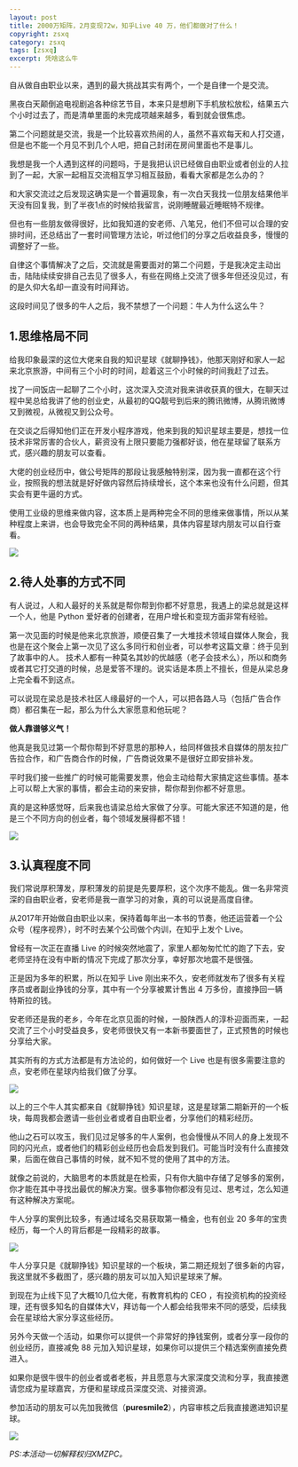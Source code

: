 ```yaml
---
layout: post
title: 2000万矩阵，2月变现72w，知乎Live 40 万，他们都做对了什么！
copyright: zsxq
category: zsxq
tags: [zsxq]
excerpt: 凭啥这么牛
---
```


自从做自由职业以来，遇到的最大挑战其实有两个，一个是自律一个是交流。

黑夜白天颠倒追电视剧追各种综艺节目，本来只是想刷下手机放松放松，结果五六个小时过去了，而是清单里面的未完成项越来越多，看到就会很焦虑。

第二个问题就是交流，我是一个比较喜欢热闹的人，虽然不喜欢每天和人打交道，但是也不能一个月见不到几个人吧，把自己封闭在房间里面也不是事儿。

我想是我一个人遇到这样的问题吗，于是我把认识已经做自由职业或者创业的人拉到了一起，大家一起相互交流相互学习相互鼓励，看看大家都是怎么办的？

和大家交流过之后发现这确实是一个普遍现象，有一次白天我找一位朋友结果他半天没有回复我，到了半夜1点的时候给我留言，说刚睡醒最近睡眠特不规律。

但也有一些朋友做得很好，比如我知道的安老师、八笔兄，他们不但可以合理的安排时间，还总结出了一套时间管理方法论，听过他们的分享之后收益良多，慢慢的调整好了一些。

自律这个事情解决了之后，交流就是需要面对的第二个问题，于是我决定主动出击，陆陆续续安排自己去见了很多人，有些在网络上交流了很多年但还没见过，有的是久仰大名却一直没有时间拜访。

这段时间见了很多的牛人之后，我不禁想了一个问题：牛人为什么这么牛？

## 1.思维格局不同

给我印象最深的这位大佬来自我的知识星球《就聊挣钱》，他那天刚好和家人一起来北京旅游，中间有三个小时的时间，趁着这三个小时候的时间我赶了过去。

找了一间饭店一起聊了二个小时，这次深入交流对我来讲收获真的很大，在聊天过程中吴总给我讲了他的创业史，从最初的QQ靓号到后来的腾讯微博，从腾讯微博又到微视，从微视又到公众号。

在交谈之后得知他们正在开发小程序游戏，他来到我的知识星球主要是，想找一位技术非常厉害的合伙人，薪资没有上限只要能力强都好谈，他在星球留了联系方式，感兴趣的朋友可以查看。

大佬的创业经历中，做公号矩阵的那段让我感触特别深，因为我一直都在这个行业，按照我的想法就是好好做内容然后持续增长，这个本来也没有什么问题，但其实会有更牛逼的方式。

使用工业级的思维来做内容，这本质上是两种完全不同的思维来做事情，所以从某种程度上来讲，也会导致完全不同的两种结果，具体内容星球内朋友可以自行查看。

![](http://favorites.ren/assets/images/2019/it/zsxqthree01.jpeg)

## 2.待人处事的方式不同

有人说过，人和人最好的关系就是帮你帮到你都不好意思，我遇上的梁总就是这样一个人，他是 Python 爱好者的创建者，在用户增长和变现方面非常有经验。

第一次见面的时候是他来北京旅游，顺便召集了一大堆技术领域自媒体人聚会，我也是在这个聚会上第一次见了这么多同行和创业者，可以参考这篇文章：终于见到了故事中的人。
技术人都有一种莫名其妙的优越感（老子会技术么），所以和商务或者其它打交道的时候，总是爱答不理的。说实话是本质上不擅长，但是从梁总身上完全看不到这点。

可以说现在梁总是技术社区人缘最好的一个人，可以把各路人马（包括广告合作商）都召集在一起，那么为什么大家愿意和他玩呢？

**做人靠谱够义气！**

他真是我见过第一个帮你帮到不好意思的那种人，给同样做技术自媒体的朋友拉广告拉合作，和广告商合作的时候，广告商说效果不是很好立即安排补发。

平时我们接一些推广的时候可能需要发票，他会主动给帮大家搞定这些事情。基本上可以帮上大家的事情，都会主动的来安排，帮你帮到你都不好意思。

真的是这种感觉呀，后来我也请梁总给大家做了分享。可能大家还不知道的是，他是三个不同方向的创业者，每个领域发展得都不错！

![](http://favorites.ren/assets/images/2019/it/zsxqthree02.jpeg)

## 3.认真程度不同

我们常说厚积薄发，厚积薄发的前提是先要厚积，这个次序不能乱。做一名非常资深的自由职业者，安老师是我一直学习的对象，真的可以说是高度自律。

从2017年开始做自由职业以来，保持着每年出一本书的节奏，他还运营着一个公众号（程序视界），时不时去某个公司做个内训，在知乎上发个 Live。

曾经有一次正在直播 Live 的时候突然地震了，家里人都匆匆忙忙的跑了下去，安老师坚持在没有中断的情况下完成了那次分享，幸好那次地震不是很强。

正是因为多年的积累，所以在知乎 Live 刚出来不久，安老师就发布了很多有关程序员或者副业挣钱的分享，其中有一个分享被累计售出 4 万多份，直接挣回一辆特斯拉的钱。

安老师还是我的老乡，今年在北京见面的时候，一股陕西人的淳朴迎面而来，一起交流了三个小时受益良多，安老师很快又有一本新书要面世了，正式预售的时候也分享给大家。

其实所有的方式方法都是有方法论的，如何做好一个 Live 也是有很多需要注意的点，安老师在星球内给我们做了分享。

![](http://favorites.ren/assets/images/2019/it/zsxqthree03.jpeg)

以上的三个牛人其实都来自《就聊挣钱》知识星球，这是星球第二期新开的一个板块，每周我都会邀请一些创业者或者自由职业者，分享他们的精彩经历。

他山之石可以攻玉，我们见过足够多的牛人案例，也会慢慢从不同人的身上发现不同的闪光点，或者他们的精彩创业经历也会启发到我们。可能当时没有什么直接效果，后面在做自己事情的时候，就不知不觉的使用了其中的方法。

就像之前说的，大脑思考的本质就是在检索，只有你大脑中存储了足够多的案例，你才能在其中寻找出最优的解决方案。很多事物你都没有见过、思考过，怎么知道有这种解决方案呢。

牛人分享的案例比较多，有通过域名交易获取第一桶金，也有创业 20 多年的宝贵经历，每一个人的背后都是一段精彩的故事。

![](http://favorites.ren/assets/images/2019/it/zsxqthree04.jpeg)

牛人分享只是《就聊挣钱》知识星球的一个板块，第二期还规划了很多新的内容，我这里就不多截图了，感兴趣的朋友可以加入知识星球来了解。

到现在为止线下见了大概10几位大佬，有教育机构的 CEO ，有投资机构的投资经理，还有很多知名的自媒体大V，拜访每一个人都会给我带来不同的感受，后续我会在星球给大家分享这些经历。

另外今天做一个活动，如果你可以提供一个非常好的挣钱案例，或者分享一段你的创业经历，直接减免 88 元加入知识星球，如果你可以提供三个精选案例直接免费进入。

如果你是很牛很牛的创业者或者老板，并且愿意与大家深度交流和分享，我直接邀请您成为星球嘉宾，方便和星球成员深度交流、对接资源。

参加活动的朋友可以先加我微信（**puresmile2**），内容审核之后我直接邀进知识星球。

![](http://favorites.ren/assets/images/2019/it/zsxqthree05.jpeg)

*PS:本活动一切解释权归XMZPC。*

